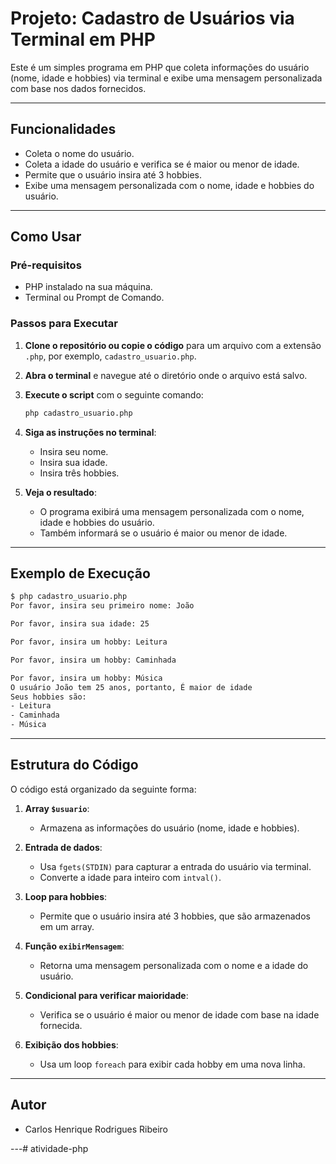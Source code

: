 # Projeto: Cadastro de Usuários via Terminal em PHP

Este é um simples programa em PHP que coleta informações do usuário (nome, idade e hobbies) via terminal e exibe uma mensagem personalizada com base nos dados fornecidos.

---

## Funcionalidades

- Coleta o nome do usuário.
- Coleta a idade do usuário e verifica se é maior ou menor de idade.
- Permite que o usuário insira até 3 hobbies.
- Exibe uma mensagem personalizada com o nome, idade e hobbies do usuário.

---

## Como Usar

### Pré-requisitos

- PHP instalado na sua máquina.
- Terminal ou Prompt de Comando.

### Passos para Executar

1. **Clone o repositório ou copie o código** para um arquivo com a extensão `.php`, por exemplo, `cadastro_usuario.php`.

2. **Abra o terminal** e navegue até o diretório onde o arquivo está salvo.

3. **Execute o script** com o seguinte comando:
   ```bash
   php cadastro_usuario.php
   ```

4. **Siga as instruções no terminal**:
   - Insira seu nome.
   - Insira sua idade.
   - Insira três hobbies.

5. **Veja o resultado**:
   - O programa exibirá uma mensagem personalizada com o nome, idade e hobbies do usuário.
   - Também informará se o usuário é maior ou menor de idade.

---

## Exemplo de Execução

```bash
$ php cadastro_usuario.php
Por favor, insira seu primeiro nome: João

Por favor, insira sua idade: 25

Por favor, insira um hobby: Leitura

Por favor, insira um hobby: Caminhada

Por favor, insira um hobby: Música
O usuário João tem 25 anos, portanto, É maior de idade
Seus hobbies são: 
- Leitura
- Caminhada
- Música
```

---

## Estrutura do Código

O código está organizado da seguinte forma:

1. **Array `$usuario`**:
   - Armazena as informações do usuário (nome, idade e hobbies).

2. **Entrada de dados**:
   - Usa `fgets(STDIN)` para capturar a entrada do usuário via terminal.
   - Converte a idade para inteiro com `intval()`.

3. **Loop para hobbies**:
   - Permite que o usuário insira até 3 hobbies, que são armazenados em um array.

4. **Função `exibirMensagem`**:
   - Retorna uma mensagem personalizada com o nome e a idade do usuário.

5. **Condicional para verificar maioridade**:
   - Verifica se o usuário é maior ou menor de idade com base na idade fornecida.

6. **Exibição dos hobbies**:
   - Usa um loop `foreach` para exibir cada hobby em uma nova linha.

---

## Autor

- Carlos Henrique Rodrigues Ribeiro

---#   a t i v i d a d e - p h p  
 